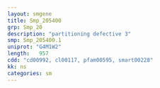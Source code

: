 ```yaml
---
layout: smgene
title: Smp_205400
grp: Smp_20
description: "partitioning defective 3"
smp: Smp_205400.1
uniprot: "G4M1W2"
length:   957
cdd: "cd00992, cl00117, pfam00595, smart00228"
kk: ns
categories: sm
---
```

